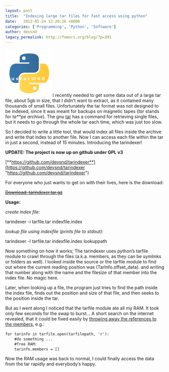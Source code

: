 ```yaml
---
layout: post
title:  "Indexing large tar files for fast access using python"
date:   2012-05-24 12:20:26 +0000
categories: ['Programming', 'Python', 'Software']
author: devsnd
legacy_permalink: http://fomori.org/blog/?p=391
---
```



[![](/assets/images/tarindexer-150x150.png "tarindexer")](/assets/images/tarindexer.png)I recently needed to get some data out of a large tar file, about 5gb in size, that I didn’t want to extract, as it contained many thousands of small files. Unfortunately the tar format was not designed to be indexed, since it was meant for backups on magnetic tapes (*tar* stands for *ta**pe archive*). The gnu [tar](http://www.linuxmanpages.com/man1/tar.1.php) has a command for retrieving single files, but it needs to go through the whole tar each time, which was just too slow.

So I decided to write a little tool, that would index all files inside the archive and write that index to another file. Now I can access each file within the tar in just a second, instead of 15 minutes. Introducing the tarindexer!

**UPDATE: The project is now up on github under GPL v3**  

[**https://github.com/devsnd/tarindexer**](https://github.com/devsnd/tarindexer "https://github.com/devsnd/tarindexer")

For everyone who just wants to get on with their lives, here is the download:

~~[Download: tarindexer.tar.gz](http://fomori.org/blog/wp-content/uploads/2012/05/tarindexer.tar.gz)~~

**Usage:**  

*create index file:*  

tarindexer -i tarfile.tar indexfile.index  

*lookup file using indexfile (prints file to stdout):*  

tarindexer -l tarfile.tar indexfile.index lookuppath

Now something on how it works; The tarindexer uses python’s tarfile module to crawl through the files (a.k.a. members, as they can be symlinks or folders as well). I looked inside the source or the tarfile module to find out where the current reading position was (TarInfo.offset\_data). and writing that number along with the name and the filesize of that member into the index file. No magic here.

Later, when looking up a file, the program just tries to find the path inside the index file, finds out the position and size of that file, and then seeks to the position inside the tar.

But as I went along I noticed that the tarfile module ate all my RAM. It took only few seconds for the swap to burst… A short search on the internet revealed, that it could be fixed easily by [throwing away the references to the members](http://blogs.oucs.ox.ac.uk/inapickle/2011/06/20/high-memory-usage-when-using-pythons-tarfile-module/), e.g.:

```
for tarinfo in tarfile.open(tarfilepath, 'r'):
    #do something ...
    #free RAM:
    tarinfo.members = []
```

Now the RAM usage was back to normal, I could finally access the data from the tar rapidly and everybody’s happy.

  

	